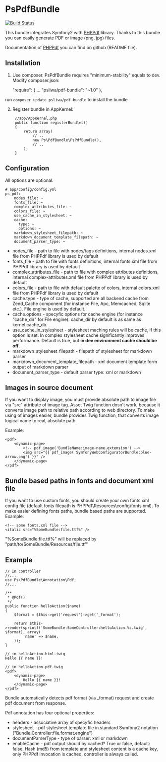 PsPdfBundle
===========

[![Build Status](https://secure.travis-ci.org/psliwa/PdfBundle.png?branch=master)](http://travis-ci.org/psliwa/PdfBundle)

This bundle integrates Symfony2 with [PHPPdf][1] library. Thanks to this bundle you can easily generate PDF or image (png, jpg) files.

Documentation of [PHPPdf][1] you can find on github (README file).

Installation
------------

  1. Use composer. PsPdfBundle requires "minimum-stability" equals to dev. Modify composer.json:

        "require": {
          ...
          "psliwa/pdf-bundle": "~1.0"
        }, 
        
  run `composer update psliwa/pdf-bundle` to install the bundle

  2. Register bundle in AppKernel:

          //app/AppKernel.php
          public function registerBundles()
          {
              return array(
                  // ..
                  new Ps\PdfBundle\PsPdfBundle(),
                  // ..
              );
          }

Configuration
-------------

All options are optional.

    # app/config/config.yml
    ps_pdf:
        nodes_file: ~
        fonts_file: ~
        complex_attributes_file: ~
        colors_file: ~
        use_cache_in_stylesheet: ~
        cache:
          type: ~
          options: ~
        markdown_stylesheet_filepath: ~
        markdown_document_template_filepath: ~
        document_parser_type: ~

* nodes_file - path to file with nodes/tags definitions, internal nodes.xml file from PHPPdf library is used by default
* fonts_file - path to file with fonts definitions, internal fonts.xml file from PHPPdf library is used by default
* complex_attributes_file - path to file with complex attributes definitions, internal complex-attributes.xml file from PHPPdf library is used by default
* colors_file - path to file with default palette of colors, internal colors.xml file from PHPPdf library is used by default
* cache.type - type of cache, supported are all backend cache from Zend_Cache component (for instance File, Apc, Memcached, Sqlite etc.). File engine is used by default.
* cache.options - specyfic options for cache engine (for instance "cache_dir" for File engine). cache_dir by default is as same as kernel.cache_dir.
* use_cache_in_stylesheet - stylesheet maching rules will be cache, if this option is set. In complex stylesheet cache significantly improves performance. Default is true, but **in dev environment cache should be off**.
* markdown_stylesheet_filepath - filepath of stylesheet for markdown parser
* markdown_document_template_filepath - xml document template form output of markdown parser
* document_parser_type - default parser type: xml or markdown

Images in source document
-------------------------

If you want to display image, you must provide absolute path to image file via "src" attribute of image tag. Asset Twig function dosn't work, because it converts image path to relative path according to web directory. To make using of images easier, bundle provides Twig function, that converts image logical name to real, absolute path.

Example:

    <pdf>
        <dynamic-page>
            <!-- pdf_image('BundleName:image-name.extension') -->
            <img src="{{ pdf_image('SymfonyWebConfiguratorBundle:blue-arrow.png') }}" />
        </dynamic-page>
    </pdf>

Bundle based paths in fonts and document xml file
-------------------------------------------------

If you want to use custom fonts, you should create your own fonts.xml config file (default fonts filepath is PHPPdf\Resources\config\fonts.xml). To make easier defining fonts paths, bundle based paths are supported. Example:

    <!-- some fonts.xml file -->
    <italic src="%SomeBundle:file.ttf%" /> 
    
"%SomeBundle:file.ttf%" will be replaced by "path/to/SomeBundle/Resources/file.ttf"

Example
-------
    // In controller
    //...
    use Ps\PdfBundle\Annotation\Pdf;
    //...
    
    /**
     * @Pdf()
     */
    public function helloAction($name)
    {
        $format = $this->get('request')->get('_format');
        
        return $this->render(sprintf('SomeBundle:SomeController:helloAction.%s.twig', $format), array(
            'name' => $name,
        ));
    }
    
    // in helloAction.html.twig
    Hello {{ name }}!
    
    // in helloAction.pdf.twig
    <pdf>
        <dynamic-page>
            Hello {{ name }}!
        </dynamic-page>
    </pdf>
    
Bundle automatically detects pdf format (via _format) request and create pdf document from response.

Pdf annotation has four optional properties:

* headers - associative array of specyfic headers
* stylesheet - pdf stylesheet template file in standard Symfony2 notation ("Bundle:Controller:file.format.engine")
* documentParserType - type of parser: xml or markdown
* enableCache - pdf output should by cached? True or false, default: false. Hash (md5) from template and stylesheet content is a cache key, only PHPPdf invocation is cached, controller is always called.

[1]: https://github.com/psliwa/PHPPdf
[2]: https://github.com/avalanche123/Imagine
